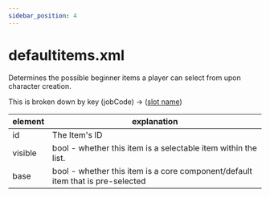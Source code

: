 ```yaml
---
sidebar_position: 4
---
```


# defaultitems.xml

Determines the possible beginner items a player can select from upon character creation.

This is broken down by key (jobCode) -> ([slot name](/data/xml/commonkeywords#Equipments))

|element|explanation|
|-|-|
|id| The Item's ID|
|visible| bool - whether this item is a selectable item within the list.|
|base|bool - whether this item is a core component/default item that is pre-selected|